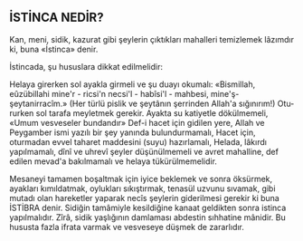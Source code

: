 ## İSTİNCA NEDİR?

Kan, meni, sidik, kazurat gibi şeylerin çıktıkları mahalleri temizlemek lâzımdır ki, bu­na «İstinca» denir.

İstincada, şu hususlara dikkat edilmelidir:

Helaya girerken sol ayakla girmeli ve şu duayı okumalı: «Bismillah, eûzübillahi mine'r - ricsi'n necsi'l - habîsi'l - mahbesi, mine'ş- şeytanirracîm.» (Her türlü pislik ve şeytânın şerrinden Allah'a sığınırım!) Otu­rurken sol tarafa meyletmek gerekir. Ayakta su katiyetle dökülmemeli, «Umum vesveseler bundandır» Def-i hacet için gidilen yere, Allah ve Peygamber ismi yazılı bir şey yanın­da bulundurmamalı, Hacet için, oturmadan evvel taharet maddesini (suyu) hazırlamalı, Helada, lâkırdı yapılmamalı, dînî ve uhrevî şeyler düşünülmemeli ve avret mahalline, def edilen mevad'a bakılmamalı ve helaya tükürülmemelidir.

Mesaneyi tamamen boşaltmak için iyice beklemek ve sonra öksürmek, ayakları kımıldatmak, oylukları sıkıştırmak, tenasül uzvunu sıvamak, gibi mutadı olan hareketler yaparak necîs şeylerin giderilmesi gerekir ki buna İSTİBRA denir. Sidiğin tamâmiyle kesildiği­ne kanaat geldikten sonra istinca yapılmalıdır. Zîrâ, sidik yaşlığının damlaması abdestin sıh­hatine mânidir. Bu hususta fazla ifrata var­mak ve vesveseye düşmek de zararlıdır.
